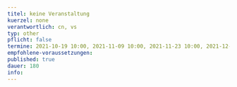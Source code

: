 ```yaml
---
titel: keine Veranstaltung
kuerzel: none
verantwortlich: cn, vs
typ: other
pflicht: false
termine: 2021-10-19 10:00, 2021-11-09 10:00, 2021-11-23 10:00, 2021-12-07 10:00, 2021-12-14 10:00, 2021-12-21 10:00, 2021-12-28 10:00, 2022-01-04 10:00, 2022-01-11 10:00, 2022-01-18 10:00, 2022-01-25 10:00, 2022-02-01 10:00 
empfohlene-voraussetzungen: 
published: true
dauer: 180
info: 
---
```



